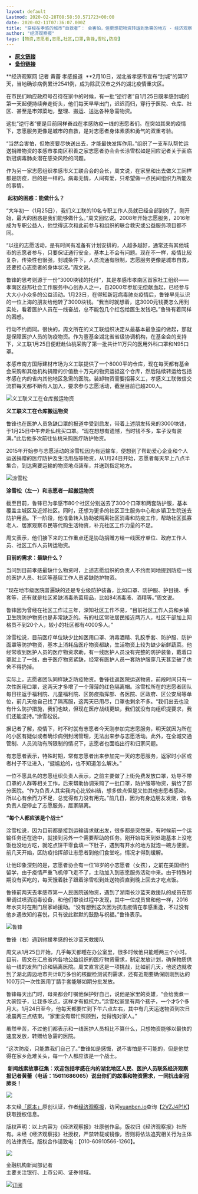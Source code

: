 ```yaml
---
layout: default
Lastmod: 2020-02-28T08:58:50.571723+00:00
date: 2020-02-11T07:36:07.000Z
title: "穿梭在孝感的城市“自救者”： 会害怕，但更想把物资转运到急需的地方 - 经济观察网 － 专业财经新闻网站"
author: "经济观察报"
tags: [物资,志愿者,志愿,社区,口罩,鲁锋,雪松,防疫]
---
```


* [**原文链接**](http://archive.is/lBcbc)
* [**备份链接**](http://archive.is/lBcbc)


**经济观察网 记者 黄蕾 孝感报道  **2月10日，湖北省孝感市宣布“封城”的第17天，当地确诊病例累计2541例，成为除武汉市之外的湖北疫情重灾区。

在市民们响应政府号召待在家中的时候，有一批“逆行者”自1月25日既孝感封城的第一天起便持续奔走街头，他们每天早早出门，迟迟而归，穿行于医院、仓库、社区、甚至是市郊菜地，整理、搬运、送达各种急需物资。

这批“逆行者”便是目前同样奋战在孝感防疫一线的志愿者们。在突如其来的疫情下，志愿服务更像是城市的自救，是对志愿者身体素质和勇气的双重考验。

“当然会害怕，但物资要尽快送出去，才能最快发挥作用。”组织了一支车队帮忙运送捐赠物资的孝感市孝南区积善之家志愿者协会会长涂雪松如是回应记者关于面临新冠病毒肺炎潜在感染风险的问题。

作为另一家志愿组织孝感市义工联合会的会长，周文说，在家里和出去做义工同样都是防疫，目的是一样的。病毒无情，人间有爱，只希望做一点民间组织力所能及的事情。

 **起初的困惑：能做什么？**

“大年初一（1月25日），我们义工联的10名专职工作人员就已经全部到岗了。刚开始，最大的困惑是我们能够做什么。”周文回忆说。2008年开始志愿服务，2016年成为专职公益人，他觉得这次和此前参与和组织的联合救灾或公益服务项目都不同。

“以往的志愿活动，是有时间有准备有计划安排的，人越多越好，通常还有其他城市的志愿者参与，只要保证通行安全，基本上不会有问题。现在不一样，疫情比较复杂，传染性也很强，封城条件下，人员流通有限制，志愿服务更像是城市自救，还要担心志愿者的身体状况。”周文说。

鲁锋的思考则源于一份“3000块钱的托付”，其是孝感市孝南区首家社工组织——孝南区益邦社会工作服务中心创办人之一，自2000年参加无偿献血起，已经参与大大小小众多的公益活动。1月23日，在得知新冠病毒肺炎疫情后，鲁锋早先认识的一位上海的朋友给他转了3000块钱。“我当时就想着，这3000元钱要怎么用到实处，看着医护人员在一线奋战，总不能包几个红包给医生发钱吧。”鲁锋有着同样的困惑。

行动不约而同。很快的，周文所在的义工联组织决定从最基本最急迫的做起，那就是保障医护人员的防疫物资。作为壹基金湖北省省级协调机构，在基金会的支持下，义工联1月25日便赶赴仙桃采购了第一批共计11万只的医用外科口罩和N95口罩。

孝感市南方国际建材市场为义工联提供了一个8000平的仓库，现在每天都有基金会采购和其他机构捐赠的价值数十万元的物资运抵这个仓库，然后陆续转运给包括孝感在内的省内其他地区急需的医院。装卸物资需要招募义工，孝感义工联微信交流群每天都不断有人加入，要求参与志愿活动，截至目前已超200人。

![义工联义工在仓库搬运物资](/images/post/97aa976fabae5b6318b7de017a1627b3.jpg)

**义工联义工在仓库搬运物资**

鲁锋也在医护人员急缺口罩的报道中受到启发，带着上述朋友转来的3000块钱，于1月25日中午奔赴仙桃买口罩。“现在想想有遗憾，当时钱不多，车子没有装满。”此后他多次前往仙桃采购医疗防护物资。

2015年开始参与志愿活动的涂雪松因为有运输车，便想到了帮助爱心企业和个人运送捐赠的医疗防护及生活用品等物资，从1月24日开始，志愿者每天早上八点半集合，到达需要运输的物资地点装车，并送到指定地方。

![涂雪松](/images/post/13388cf8079ad51841f51a99b5bde1fe.jpg)

**涂雪松（左一）和志愿者一起搬运物资**

截至目前，鲁锋已为孝感市80个社区分别送去了300个口罩和两套防护服，基本覆盖主城区及近郊社区。同时，还想为更多的社区卫生服务中心和乡镇卫生院送去防护用品。下一阶段，他准备转入协助被隔离社区消毒和防疫工作，帮助社区孤寡老人、居家观察市民等代购生活物资，补充社区工作力量的不足。

周文表示，他们接下来的工作重点还是协助捐赠方给一线医疗单位、政府工作人员、社区工作人员转运物资。

**目前的需求：最缺什么？**

当问到目前孝感最缺什么物资时，上述志愿组织的负责人不约而同地提到防疫一线的医护人员、社区等基层工作人员紧缺防护物资。

“现在地市级医院普遍缺的还是专业级防护装备，比如口罩、防护服、护目镜、手套等，还有就是社区紧缺消毒杀菌用品，比如84消毒液、酒精等。”周文说。

鲁锋因为曾经在社区工作过三年，深知社区工作不易，“目前社区工作人员和乡镇卫生院防护物资也是非常缺乏的。有的社区常驻居民接近两万人，社区干部加上网格员不到20个人，较小的社区都有4000多人。”

涂雪松说，目前医疗单位缺少比如医用口罩、消毒酒精、乳胶手套、防护服、防护面罩等防护物资，基本上消耗品医疗物资都缺，生活物资上较为缺少新鲜蔬菜。他经常收到医护人员的医疗物资求助，有一线医护人员没有完整的防护装备，戴着口罩就上了一线，由于医疗物资紧缺，经常有医护人员一套防护服穿几天甚至破了也舍不得扔掉。

实际上，志愿者团队同样缺乏防疫物资。鲁锋往返医院运送物资，前段时间只有一次性医用口罩，这两天才多增了一个薄薄的红色隔离帽。涂雪松所在的志愿者团队每日往返于福利院、儿童福利院、区防疫指挥部、各医院、区政府、区公安局等单位，前几天他自己找了隔离服，这两天已用尽，口罩也剩余不多。“我们出去也没有什么防护措施，我们也缺，但现在医疗战线更缺，我们就没有向组织提要求，我们还能坚持。”涂雪松说。

据记者了解，疫情下，时不时就有志愿者今天刚参加完志愿服务，明天就因为所在的小区有疑似或者确诊病例封闭管理，无法出来参与志愿活动。此外，在全城交通管制、人员流动有所限制的情况下，志愿者也面临出行和归家问题。

有志愿者表示，特殊时期，常有志愿者出来参加完一天的志愿服务，返家时小区或者村子不让进入，“挺尴尬的，也不知道怎么解决。”

一位不愿具名的志愿组织负责人表示，之前主要做了上街免费发放口罩，劝导不带口罩的人群等相关工作，后来帮助协调采购了一批口罩，防护服等物资，捐给了部分医院。“作为负责人其实我内心比较纠结，想多做点但是又怕其他志愿者感染，所以心有余而力不足，总觉得有力没有用完。”前几日，因为有身边朋友发烧，该名负责人便停止了志愿服务，居家隔离。

**“每个人都应该是个战士“**

涂雪松说，因为目前都是接到运输请求就出发，很多都是突然来，有时候前一个运输任务还在途中，就接到另外一个需要帮助的任务。刚开始每天到处跑基本上没吃饭也没地方吃，就吃点饼干零食填一下肚子，遇到有开水的地方就泡一碗方便面。前几天开始，区防疫指挥部让志愿者到他们食堂吃，情况才得到缓解。

让他印象深刻的是，志愿者协会有一位18岁的小志愿者（女孩），之前在美国纽约留学，由于疫情严重飞机停飞走不了，主动加入到志愿服务活动中来。由于特殊时期没有买吃的，每天饿着肚子跟着涂雪松到处送物资直到晚上回去才吃点饭。

鲁锋前两天去孝感市第一人民医院送物资，遇到了湖南长沙蓝天救援队的成员在那里调试喷洒消毒设备，和他们攀谈过程中发现，其中一位成员曾和他一样，2016年水灾时在荆门屈家岭援助。“没有想到这次因为抗击疫情在孝感重逢，不过没有他乡遇故知的喜悦，只有彼此默默的鼓励与祝福。”鲁锋表示。

![鲁锋](/images/post/97d12ed0b85516c2e1613a110eacef80.jpg)

鲁锋（右）遇到驰援孝感的长沙蓝天救援队

周文从1月25日开始，几乎每天都睡在办公室里，很多时候他只能睡两三个小时。目前，周文在汇总省内各地公益组织的医疗物资需求，制定发放计划，确保物质供给一线的发热门诊和隔离医院。周文直言这是一项挑战，比如前几天，他这边就收到了湖北周边地市共计8万多份的核酸检测试剂需求，还有近期要确保刚刚到达的100万只一次性医用丁腈手套能够如期分批发放。

鲁锋每天出门时，母亲都会叮嘱他保护好自己，说他是家里的英雄，“会给我煮一大碗饺子，让我多吃点，这样才有抵抗力。”涂雪松家里有两个孩子，一个才5个多月大。1月24日至今，他每天都要忙到下午六点左右，其中有几天运送物资到次日凌晨两三点结束。“家里没有帮忙照顾到，觉得愧对家人。”

虽然辛苦，不过他们都表示和一线医护人员相比不算什么，只想物资能够以最快的速度发放，转赠给急需的医院。

“这次防疫，只能靠我们自己了。”鲁锋如是感慨，说不害怕是不可能的，但是他觉得在家乡危难关头，每一个人都应该是一个战士。

 **新闻线索故事征集：欢迎包括孝感在内的湖北地区人民、医护人员联系经济观察报记者黄蕾（电话：15611686065）说出你们的故事和物资需求，一同抗击新冠肺炎！**

![](/images/post/446926a3807be3ee13704b81aa488329.png)

本文经[「原本」](https://archive.is/o/lBcbc/yuanben.io/)原创认证，作者[经济观察报](https://archive.is/o/lBcbc/https://yuanben.io/author/b454cdbf-cec7-4ff6-a1f9-5e79c2353485)，访问[yuanben.io](https://archive.is/o/lBcbc/yuanben.io/)查询【[2VZJ4P1K](https://archive.is/o/lBcbc/https://www.yuanben.io/article/2VZJ4P1KA5LZYJKT6CIYWVFTNMPMK8PZ1MRGR92MUQTLHYFDWR)】获取授权信息。

版权声明：以上内容为《经济观察报》社原创作品，版权归《经济观察报》社所有。未经《经济观察报》社授权，严禁转载或镜像，否则将依法追究相关行为主体的法律责任。版权合作请致电：【010-60910566-1260】。

[![](/images/post/59f5857b7133a2e498d094c56675f23d.jpg)](https://archive.is/o/lBcbc/space.eeo.com.cn/huanglei)

金融机构新闻部记者  
主要关注银行、上市公司、证券领域。

[![](/images/post/bf1bf656c8649e8b3fb486353b13510f.png)订阅](#)


